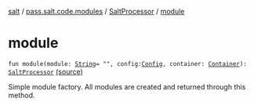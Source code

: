 [salt](../../index.md) / [pass.salt.code.modules](../index.md) / [SaltProcessor](index.md) / [module](./module.md)

# module

`fun module(module: `[`String`](https://kotlinlang.org/api/latest/jvm/stdlib/kotlin/-string/index.html)` = "", config: `[`Config`](../../pass.salt.code.loader.config/-config/index.md)`, container: `[`Container`](../../pass.salt.code.container/-container/index.md)`): `[`SaltProcessor`](index.md) [(source)](https://github.com/kurbaniec-tgm/salt/tree/master/code/modules/SaltProcessor.kt#L44)

Simple module factory. All modules are created and returned through this method.

